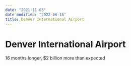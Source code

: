 ```yaml
---
date: "2021-11-03"
date modified: "2022-06-15"
title: Denver International Airport
---
```


# Denver International Airport
16 months longer,  $2 billion more than expected
